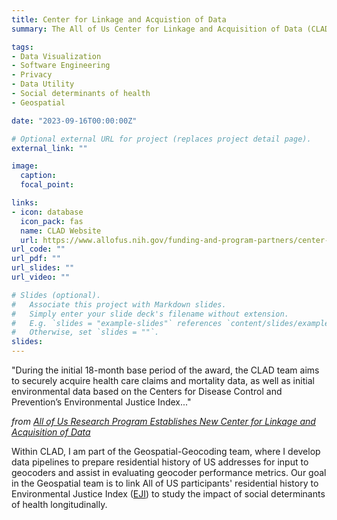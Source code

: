 ```yaml
---
title: Center for Linkage and Acquistion of Data
summary: The All of Us Center for Linkage and Acquisition of Data (CLAD) expands the types and research utility of program data available to researchers through passive data streams. CLAD acquires and processes linked data within a secure platform before delivering it to the All of Us Data and Research Center. The CLAD team is also responsible for developing analytical tools to help researchers jumpstart their analyses when using the linked data.

tags:
- Data Visualization
- Software Engineering
- Privacy
- Data Utility
- Social determinants of health
- Geospatial

date: "2023-09-16T00:00:00Z"

# Optional external URL for project (replaces project detail page).
external_link: ""

image:
  caption:
  focal_point:

links:
- icon: database
  icon_pack: fas
  name: CLAD Website
  url: https://www.allofus.nih.gov/funding-and-program-partners/center-for-linkage-and-aquisition-of-data
url_code: ""
url_pdf: ""
url_slides: ""
url_video: ""

# Slides (optional).
#   Associate this project with Markdown slides.
#   Simply enter your slide deck's filename without extension.
#   E.g. `slides = "example-slides"` references `content/slides/example-slides.md`.
#   Otherwise, set `slides = ""`.
slides:
---
```


"During the initial 18-month base period of the award, the CLAD team aims to securely acquire health care claims and mortality data, as well as initial environmental data based on the Centers for Disease Control and Prevention’s Environmental Justice Index..."

*from [All of Us Research Program Establishes New Center for Linkage and Acquisition of Data](https://allofus.nih.gov/news-events/announcements/all-us-research-program-establishes-new-center-linkage-and-acquisition-data)*

Within CLAD, I am part of the Geospatial-Geocoding team, where I develop data pipelines to prepare residential history of US addresses for input to geocoders and assist in evaluating geocoder performance metrics. Our goal in the Geospatial team is to link All of US participants' residential history to Environmental Justice Index ([EJI]) to study the impact of social determinants of health longitudinally.


[//]: # (Reference Links)

   [Plotly]: <https://www.plotly.com/>
   [Dash]: <https://dash.plotly.com/>
   [OHDSI]: <https://forums.ohdsi.org/t/synthetic-data-with-simulated-covid-outbreak/10256>
   [TopoJSON Github Repository]: <https://www.github.com/deldersveld/topojson/tree/master/countries/us-states>
   [Heroku]: <https://www.heroku.com>
   [Functional]: <https://github.com/co-map-v/co-map-v.github.io/blob/main/docs/Functional%20Specification.pdf>
   [Component]: <https://github.com/co-map-v/co-map-v.github.io/blob/main/docs/Component%20Specification.pdf>
   [This is our YML for our conda virtual environment]: <https://github.com/co-map-v/co-map-v.github.io/blob/main/environment.yml>
   [this is the requirements.txt file]: <https://github.com/co-map-v/co-map-v.github.io/blob/main/requirements.txt>
   [D3]: <https://d3js.org/>
   [HuggingFace]: <https://huggingface.co/>
   [API]: <https://developer.twitter.com/apitools/>
   [EJI]: <https://www.atsdr.cdc.gov/placeandhealth/eji/index.html>